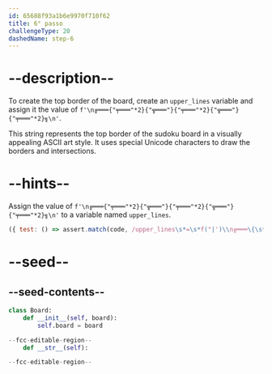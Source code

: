 ```yaml
---
id: 65688f93a1b6e9970f710f62
title: 6° passo
challengeType: 20
dashedName: step-6
---
```


# --description--

To create the top border of the board, create an `upper_lines` variable and assign it the value of `f'\n╔═══{"╤═══"*2}{"╦═══"}{"╤═══"*2}{"╦═══"}{"╤═══"*2}╗\n'`.

This string represents the top border of the sudoku board in a visually appealing ASCII art style. It uses special Unicode characters to draw the borders and intersections.

# --hints--

Assign the value of `f'\n╔═══{"╤═══"*2}{"╦═══"}{"╤═══"*2}{"╦═══"}{"╤═══"*2}╗\n'` to a variable named `upper_lines`.

```js
({ test: () => assert.match(code, /upper_lines\s*=\s*f("|')\\n╔═══\{\s*(?=[^\1])("|')╤═══\2\s*\*\s*2\s*\}\{\s*\2╦═══\2\s*\}\{\s*\2╤═══\2\s*\*\s*2\s*\}\{\s*\2╦═══\2\s*\}\{\s*\2╤═══\2\s*\*\s*2\s*\}╗\\n\1/m) })
```

# --seed--

## --seed-contents--

```py
class Board:
    def __init__(self, board):
        self.board = board

--fcc-editable-region--
    def __str__(self):

--fcc-editable-region--
```
